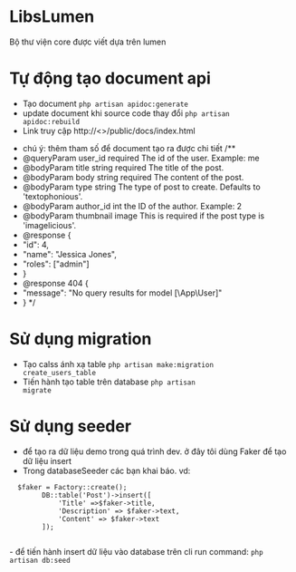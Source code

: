 # LibsLumen
Bộ thư viện core được viết dựa trên lumen

# Tự động tạo document api
 - Tạo document <code>php artisan apidoc:generate</code>
 - update document khi source code thay đổi
 <code>php artisan apidoc:rebuild</code>
 - Link truy cập http://<<domain>>/public/docs/index.html
 * chú ý: thêm tham số để document tạo ra được chi tiết
 /**
 * @queryParam user_id required The id of the user. Example: me
 * @bodyParam title string required The title of the post.
 * @bodyParam body string required The content of the post.
 * @bodyParam type string The type of post to create. Defaults to 'textophonious'.
 * @bodyParam author_id int the ID of the author. Example: 2
 * @bodyParam thumbnail image This is required if the post type is 'imagelicious'.
 * @response {
 *  "id": 4,
 *  "name": "Jessica Jones",
 *  "roles": ["admin"]
 * }
 * @response 404 {
 *  "message": "No query results for model [\App\User]"
 * }
 */
 # Sử dụng migration
 - Tạo  calss ánh xạ   table <code>php artisan make:migration create_users_table</code>
 - Tiến hành tạo table trên database <code>php artisan migrate</code>
 # Sử dụng seeder
 - để tạo ra dữ liệu demo trong quá trình dev. ở đây tôi dùng Faker để tạo dữ liệu insert
 - Trong databaseSeeder các bạn khai báo. vd:
  <p> <code>  $faker = Factory::create();
        DB::table('Post')->insert([
            'Title' =>$faker->title,
            'Description' => $faker->text,
            'Content' => $faker->text
        ]);
    </code></p>
   - để tiến hành insert dữ liệu vào database trên cli run command:
   <code>php artisan db:seed</code>
